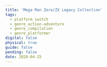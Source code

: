```yaml
---
title: 'Mega Man Zero/ZX Legacy Collection'
tags:
  - platform_switch
  - genre_action-adventure
  - genre_compilation
  - genre_platformer
digital: false
physical: true
guide: false
pending: false
date: 2020-04-25
---
```

